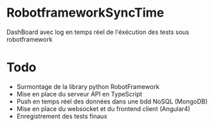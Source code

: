 # RobotframeworkSyncTime
DashBoard avec log en temps réel de l'éxécution des tests sous robotframework

# Todo
- Surmontage de la library python RobotFramework
- Mise en place du serveur API en TypeScript
- Push en temps réel des données dans une bdd NoSQL (MongoDB)
- Mise en place du websocket et du frontend client (Angular4)
- Enregistrement des tests finaux
